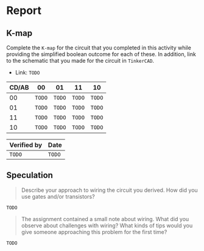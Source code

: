 # Report

## K-map

Complete the `K-map` for the circuit that you completed in this activity while providing the
simplified boolean outcome for each of these. In addition, link to the schematic that you 
made for the circuit in `TinkerCAD`.

* Link: `TODO`

|CD/AB | 00 | 01 | 11 | 10 |
|------|----|----|----|----|
|00    |`TODO`|`TODO`|`TODO`|`TODO`|
|01    |`TODO`|`TODO`|`TODO`|`TODO`|
|11    |`TODO`|`TODO`|`TODO`|`TODO`|
|10    |`TODO`|`TODO`|`TODO`|`TODO`|

| Verified by | Date |
|:------------|:-----|
|`TODO`|`TODO`|

## Speculation

> Describe your approach to wiring the circuit you derived. How did you use gates and/or transistors?

`TODO`

> The assignment contained a small note about wiring. What did you observe about challenges with wiring?
> What kinds of tips would you give someone approaching this problem for the first time?

`TODO`
